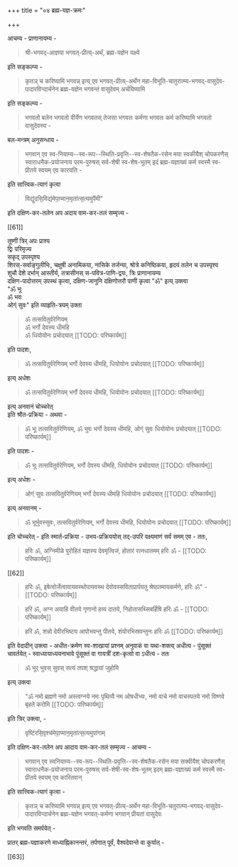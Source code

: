 +++
title = "०४ ब्रह्म-यज्ञ-क्रमः"

+++

आचम्य - प्राणानायम्य - 

> श्री-भगवद्-आज्ञया भगवत्-प्रीत्य्-अर्थं, ब्रह्म-यज्ञेन यक्ष्ये

इति सङ्कल्प्य - 

> कृतञ् च करिष्यामि भगवन्न् इत्य् एव भगवत्-प्रीत्य्-अर्थेन महा-विभूति-चातुरात्म्य-भगवद्-वासुदेव-पादारविन्दार्चनेन ब्रह्म-यज्ञेन भगवन्तं वासुदेवम् अर्चयिष्यामि 

इति सङ्कल्प्य - 

> भगवतो बलेन भगवतो वीर्येण भगवतस् तेजसा भगवतः कर्मणा भगवतः कर्म करिष्यामि भगवतो वासुदेवस्य - 

बल-मन्त्रम् अनुसन्धाय - 

> भगवान् एव स्व-नियाम्य--स्व-रूप--स्थिति-प्रवृत्ति--स्व-शेषतैक-रसेन मया स्वकीयैश् चोपकरणैस् स्वाराधनैक-प्रयोजनाय परम-पुरुषस् सर्व-शेषी स्व-शेष-भूतम् इदं ब्रह्म-यज्ञाख्यं कर्म स्वस्मै स्व-प्रीतये स्वयम् एव कारयति -

इति सात्त्विक-त्यागं कृत्वा

> विद्यु॑दसि॒विद्य॑मेपा॒प्मान॒मृता॑त्स॒त्यमुपै॑मी” 

इति दक्षिण-कर-तलेन अप अदाय वाम-कर-तलं सम्मृज्य -

[[61]]

तूष्णीं त्रिर् अपः प्राश्य  
द्विः परिमृज्य  
सकृद् उपस्पृश्य  
शिरस्-सर्वाङ्गुलीभिः, चक्षुषी अनामिकया, नासिके तर्जन्या, श्रोत्रे कनिष्ठिकया, हृदयं तलेन च उपस्पृश्य  
शुचौ देशे दर्भान् आस्तीर्य, तत्रासीनस् स-पवित्र-पाणि-द्वयः, त्रिः प्राणानायम्य  
दक्षिण-पादोत्तरम् उपस्थं कृत्वा, दक्षिण-जानुनि दक्षिणोत्तरौ पाणी कृत्वा "ॐ" इत्य् उक्त्वा  
"ॐ भूः  
ॐ भवः  
ओग्ं सुवः" इति व्याहृति-त्रयम् उक्ता  


> ॐ तत्सवितुर्वरेणियम्  
ॐ भर्गो देवस्य धीमहि  
ॐ धियोयोनः प्रचोदयात्
[[TODO: परिष्कार्यम्]]

इति पादशः, 

> ॐ तत्सवितुर्वरेणियम् भर्गो देवस्य धीमहि, धियोयोनः प्रचोदयात्
[[TODO: परिष्कार्यम्]] 

इत्य् अर्धशः

> ॐ तत्सवितुर्वरेणियम् भर्गो देवस्य धीमहि, धियोयोनः प्रचोदयात्
[[TODO: परिष्कार्यम्]]

इत्य् अनवानं चोच्चरेत्  
इति श्रौत-प्रक्रिया - अथवा -

> ॐ भूः तत्सवितुर्वरेणियम्, ॐ भुवः भर्गो देवस्य धीमहि, ओग्ं सुवः धियोयोनः प्रचोदयात्
[[TODO: परिष्कार्यम्]]

इति पादशः -

> ॐ भूः तत्सवितुर्वरेणियम्, भर्गो देवस्य धीमहि, धियोयोनः प्रचोदयात्
[[TODO: परिष्कार्यम्]]

इत्य् अर्धशः -

> ओग्ं सुवः तत्सवितुर्वरेणियम् भर्गो देवस्य धीमहि धियोयोनः प्रचोदयात्
[[TODO: परिष्कार्यम्]]

इत्य् अनवानम् - 

> ॐ भूर्भुवस्सुवः, तत्सवितुर्वरेणियम्, भर्गो देवस्य धीमहि, धियोयोनः प्रचोदयात्
[[TODO: परिष्कार्यम्]]

इति चोच्चरेत् - इति स्मार्त-प्रक्रिया - उभय-प्रक्रिययोस् तद्-उपरि वक्ष्यमाणं सर्वं समम् एव - ततः, 

> हरिः ॐ, अग्निमीळे पुरोहितं यज्ञस्य देवमृत्विजं, होतारं रत्नधातमम् हरिः ॐ - 
[[TODO: परिष्कार्यम्]]

[[62]]

> हरिः ॐ, इषेत्वोर्जेत्वावायवस्थोपायवस्थ देवोवस्सविताप्रार्पयतु श्रेष्ठतमायकर्मणे, हरिः ॐ" - 
[[TODO: परिष्कार्यम्]]

> हरि ॐ, अग्न अयाहि वीतये गृणानो हव्य दातये, निहोतासथ्सिबर्हिषि हरिः ॐ - 
[[TODO: परिष्कार्यम्]]

> हरि ॐ, शन्नो देवीरभिष्टय आपोभवन्तु पीतये, शंयोरभिस्रवन्तुनः हरिः ॐ
[[TODO: परिष्कार्यम्]]

इति वेदादीन् उक्त्वा - अधीत-क्रमेण स्व-शाखायां प्रश्नम् अनुवाकं वा यथा-शक्त्य् अधीत्य - पुंसूक्तं चावर्तयेत् - स्वाध्यायाध्ययनाभावे पुंसूक्तं वा गायत्रीं दश-कृत्वो वा ऽधीत्य - ततः 

> ॐ भूर् भुवस् सुवस् सत्यं तपश् श्रद्धायां जुहोमि

इत्य् उक्त्वा 

> "ॐ नमो ब्रह्मणे नमो अस्त्वग्नये नमः पृथिव्यै नम ओषधीभ्यः, नमो वाचे नमो वाचस्पतये नमो विष्णवे बृहते करोमि 
[[TODO: परिष्कार्यम्]]

इति त्रिर् उक्त्वा, - 

> वृष्टि॑रसि॒वृश्च॑मेपा॒प्मान॒मृता॑त्स॒त्यमुपा॑गाम्

इति दक्षिण-कर-तलेन अप आदाय वाम-कर-तलं सम्मृज्य - आचम्य - 

> भगवान् एव स्वनियाम्य--स्व-रूप--स्थिति-प्रवृत्ति--स्व-शेषतैक-रसेन मया सक्वीयैश् चोपकरणैस् स्वाराधनैक-प्रयोजनाय परम-पुरुषस् सर्व-शेषी-स्व-शेष-भूतम् इदम् ब्रह्म-यज्ञाख्यं कर्म स्वस्मै स्व-प्रीतये स्वयम् एव कारितवान्

इति सात्त्विक-त्यागं कृत्वा - 

> कृतञ् च करिष्यामि भगवन्न् इत्य् एव भगवत्-प्रीत्य्-अर्थेन महा-विभूति-चतुरात्म्य-भगवद्-वासुदेव-पादारविन्दार्चनेन ब्रह्म-यज्ञेन भगवत्-कर्मणा भगवान् प्रीयतां वासुदेवः

इति भगवति समर्पयेत् - 

प्रातर् ब्रह्म-यज्ञाकरणे माध्याह्निकानन्तरं, तर्पणात् पूर्वं, वैश्वदेवान्ते वा कुर्यात् - 

[[63]]
